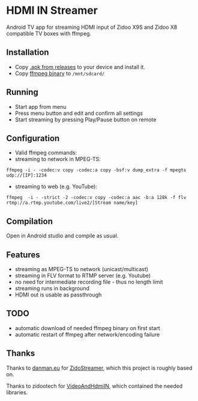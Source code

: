 # HDMI IN Streamer
Android TV app for streaming HDMI input of Zidoo X9S and Zidoo X8 compatible TV boxes with ffmpeg.

## Installation
* Copy [.apk from releases](https://github.com/robbi5/instreamer/releases) to your device and install it.
* Copy [ffmpeg binary](https://github.com/WritingMinds/ffmpeg-android/releases) to `/mnt/sdcard/`

## Running
* Start app from menu
* Press menu button and edit and confirm all settings
* Start streaming by pressing Play/Pause button on remote

## Configuration
* Valid ffmpeg commands:
* streaming to network in MPEG-TS:
```
ffmpeg -i - -codec:v copy -codec:a copy -bsf:v dump_extra -f mpegts udp://[IP]:1234
```
* streaming to web (e.g. YouTube):
```
ffmpeg  -i - -strict -2 -codec:v copy -codec:a aac -b:a 128k -f flv rtmp://a.rtmp.youtube.com/live2/[Stream name/key]
```

## Compilation
Open in Android studio and compile as usual.

## Features
* streaming as MPEG-TS to network (unicast/multicast)
* streaming in FLV format to RTMP server (e.g. Youtube)
* no need for intermediate recording file - thus no length limit 
* streaming runs in background
* HDMI out is usable as passthrough

## TODO
* automatic download of needed ffmpeg binary on first start
* automatic restart of ffmpeg after network/encoding failure

## Thanks
Thanks to [danman.eu](https://blog.danman.eu/using-tronsmart-pavo-m9-for-hdmi-input-streaming/) for [ZidoStreamer](https://github.com/danielkucera/ZidoStreamer), which this project is roughly based on.

Thanks to zidootech for [VideoAndHdmiIN](https://github.com/zidootech/VideoAndHdmiIN), which contained the needed libraries.